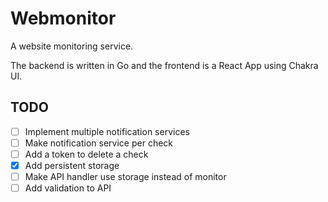 # Webmonitor

A website monitoring service.

The backend is written in Go and the frontend is a React App using Chakra UI.

## TODO
* [ ] Implement multiple notification services
* [ ] Make notification service per check
* [ ] Add a token to delete a check
* [x] Add persistent storage
* [ ] Make API handler use storage instead of monitor
* [ ] Add validation to API

